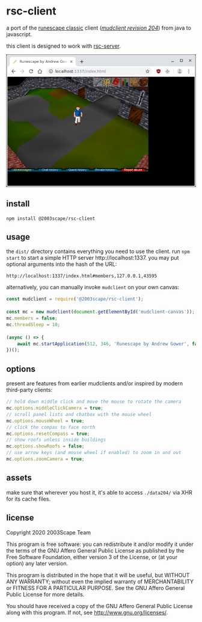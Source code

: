 # rsc-client
a port of the
[runescape classic](https://en.wikipedia.org/wiki/RuneScape#History_and_development)
client ([*mudclient revision 204*](https://github.com/2003scape/mudclient204))
from java to javascript.

this client is designed to work with
[rsc-server](https://github.com/2003scape/rsc-server).

![](./screenshot.png?raw=true)

## install

    npm install @2003scape/rsc-client

## usage
the `dist/` directory contains everything you need to use the client.
run `npm start` to start a simple HTTP server http://localhost:1337.
you may put optional arguments into the hash of the URL:

    http://localhost:1337/index.html#members,127.0.0.1,43595

alternatively, you can manually invoke `mudclient` on your own canvas:

```javascript
const mudclient = require('@2003scape/rsc-client');

const mc = new mudclient(document.getElementById('mudclient-canvas'));
mc.members = false;
mc.threadSleep = 10;

(async () => {
    await mc.startApplication(512, 346, 'Runescape by Andrew Gower', false);
})();
```

## options
present are features from earlier mudclients and/or inspired by modern
third-party clients:

```javascript
// hold down middle click and move the mouse to rotate the camera
mc.options.middleClickCamera = true;
// scroll panel lists and chatbox with the mouse wheel
mc.options.mouseWheel = true;
// click the compas to face north
mc.options.resetCompass = true;
// show roofs unless inside buildings
mc.options.showRoofs = false;
// use arrow keys (and mouse wheel if enabled) to zoom in and out
mc.options.zoomCamera = true;
```

## assets
make sure that wherever you host it, it's able to access
`./data204/` via XHR for its cache files.

## license
Copyright 2020  2003Scape Team

This program is free software: you can redistribute it and/or modify it under
the terms of the GNU Affero General Public License as published by the
Free Software Foundation, either version 3 of the License, or (at your option)
any later version.

This program is distributed in the hope that it will be useful, but WITHOUT ANY
WARRANTY; without even the implied warranty of MERCHANTABILITY or FITNESS FOR A
PARTICULAR PURPOSE. See the GNU Affero General Public License for more details.

You should have received a copy of the GNU Affero General Public License along
with this program. If not, see http://www.gnu.org/licenses/.
